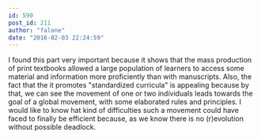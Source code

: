 ```yaml
---
id: 590
post_id: 211
author: "falone"
date: "2016-02-03 22:24:59"
---
```

I found this part very important because it shows that the mass production of print textbooks allowed a large population of learners to access some material and information more proficiently than with manuscripts. Also, the fact that the it promotes "standardized curricula" is appealing because by that, we can see the movement of one or two individuals leads towards the goal of a global movement, with some elaborated rules and principles. I would like to know hat kind of difficulties such a movement could have faced to finally be efficient because, as we know there is no (r)evolution without possible deadlock.
